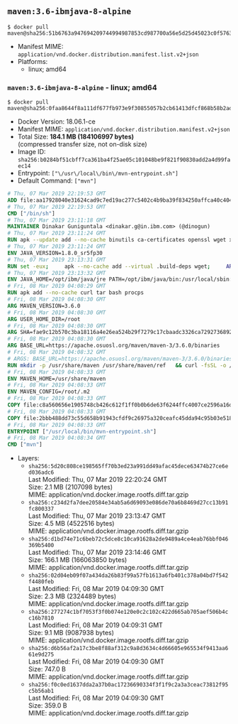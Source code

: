## `maven:3.6-ibmjava-8-alpine`

```console
$ docker pull maven@sha256:51b6763a947694209744994987853cd987700a56e5d25d45023c0f576372c17b
```

-	Manifest MIME: `application/vnd.docker.distribution.manifest.list.v2+json`
-	Platforms:
	-	linux; amd64

### `maven:3.6-ibmjava-8-alpine` - linux; amd64

```console
$ docker pull maven@sha256:0faa8644f8a111df677fb973e9f30855057b2cb61413dfcf868b58b2ad6b9565
```

-	Docker Version: 18.06.1-ce
-	Manifest MIME: `application/vnd.docker.distribution.manifest.v2+json`
-	Total Size: **184.1 MB (184106997 bytes)**  
	(compressed transfer size, not on-disk size)
-	Image ID: `sha256:b0284bf51cbff7ca361ba4f25ae05c101048be9f821f90830add2a4d99faec14`
-	Entrypoint: `["\/usr\/local\/bin\/mvn-entrypoint.sh"]`
-	Default Command: `["mvn"]`

```dockerfile
# Thu, 07 Mar 2019 22:19:53 GMT
ADD file:aa17928040e31624cad9c7ed19ac277c5402c4b9ba39f834250affca40c4046e in / 
# Thu, 07 Mar 2019 22:19:53 GMT
CMD ["/bin/sh"]
# Thu, 07 Mar 2019 23:11:18 GMT
MAINTAINER Dinakar Guniguntala <dinakar.g@in.ibm.com> (@dinogun)
# Thu, 07 Mar 2019 23:11:24 GMT
RUN apk --update add --no-cache binutils ca-certificates openssl wget xz     && GLIBC_VER="2.25-r0"     && ALPINE_GLIBC_REPO="https://github.com/sgerrand/alpine-pkg-glibc/releases/download"     && wget -q -O /tmp/${GLIBC_VER}.apk ${ALPINE_GLIBC_REPO}/${GLIBC_VER}/glibc-${GLIBC_VER}.apk     && apk add --allow-untrusted /tmp/${GLIBC_VER}.apk     && wget -q -O /tmp/gcc-libs.tar.xz https://www.archlinux.org/packages/core/x86_64/gcc-libs/download     && mkdir /tmp/gcc     && tar -xf /tmp/gcc-libs.tar.xz -C /tmp/gcc     && mv /tmp/gcc/usr/lib/libgcc* /tmp/gcc/usr/lib/libstdc++* /usr/glibc-compat/lib     && strip /usr/glibc-compat/lib/libgcc_s.so.* /usr/glibc-compat/lib/libstdc++.so*     && apk del binutils wget     && rm -rf /tmp/${GLIBC_VER}.apk /tmp/gcc /tmp/gcc-libs.tar.xz /var/cache/apk/*
# Thu, 07 Mar 2019 23:11:24 GMT
ENV JAVA_VERSION=1.8.0_sr5fp30
# Thu, 07 Mar 2019 23:13:31 GMT
RUN set -eux;     apk --no-cache add --virtual .build-deps wget;     ARCH="$(apk --print-arch)";     case "${ARCH}" in        amd64|x86_64)          ESUM='97a6a92fe1303b82888cde206c38434a1c04c1b758cdf82c394de9252292fb5c';          YML_FILE='sdk/linux/x86_64/index.yml';          ;;        i386)          ESUM='7745fe23861d827a12432444e6a78446b0806c3f292d9cf1b81ddd676cf0c83d';          YML_FILE='sdk/linux/i386/index.yml';          ;;        ppc64el|ppc64le)          ESUM='dec6434d926861366c135aac6234fc28b3e7685917015aa3a3089c06c3b3d8f0';          YML_FILE='sdk/linux/ppc64le/index.yml';          ;;        s390)          ESUM='8bdb19c3feaeba64214a960745c7d07eac75e342e5087a47adf3f47e4dbf3133';          YML_FILE='sdk/linux/s390/index.yml';          ;;        s390x)          ESUM='bebbc8211f5e3840023cc76d67225f7dbd4138bd1310e7935709633c3b8477d8';          YML_FILE='sdk/linux/s390x/index.yml';          ;;        *)          echo "Unsupported arch: ${ARCH}";          exit 1;          ;;     esac;     BASE_URL="https://public.dhe.ibm.com/ibmdl/export/pub/systems/cloud/runtimes/java/meta/";     wget -q -U UA_IBM_JAVA_Docker -O /tmp/index.yml ${BASE_URL}/${YML_FILE};     JAVA_URL=$(sed -n '/^'${JAVA_VERSION}:'/{n;s/\s*uri:\s//p}'< /tmp/index.yml);     wget -q -U UA_IBM_JAVA_Docker -O /tmp/ibm-java.bin ${JAVA_URL};     echo "${ESUM}  /tmp/ibm-java.bin" | sha256sum -c -;     echo "INSTALLER_UI=silent" > /tmp/response.properties;     echo "USER_INSTALL_DIR=/opt/ibm/java" >> /tmp/response.properties;     echo "LICENSE_ACCEPTED=TRUE" >> /tmp/response.properties;     mkdir -p /opt/ibm;     chmod +x /tmp/ibm-java.bin;     /tmp/ibm-java.bin -i silent -f /tmp/response.properties;     rm -f /tmp/response.properties;     rm -f /tmp/index.yml;     rm -f /tmp/ibm-java.bin;     apk del .build-deps;
# Thu, 07 Mar 2019 23:13:32 GMT
ENV JAVA_HOME=/opt/ibm/java/jre PATH=/opt/ibm/java/bin:/usr/local/sbin:/usr/local/bin:/usr/sbin:/usr/bin:/sbin:/bin IBM_JAVA_OPTIONS=-XX:+UseContainerSupport
# Fri, 08 Mar 2019 04:08:29 GMT
RUN apk add --no-cache curl tar bash procps
# Fri, 08 Mar 2019 04:08:30 GMT
ARG MAVEN_VERSION=3.6.0
# Fri, 08 Mar 2019 04:08:30 GMT
ARG USER_HOME_DIR=/root
# Fri, 08 Mar 2019 04:08:30 GMT
ARG SHA=fae9c12b570c3ba18116a4e26ea524b29f7279c17cbaadc3326ca72927368924d9131d11b9e851b8dc9162228b6fdea955446be41207a5cfc61283dd8a561d2f
# Fri, 08 Mar 2019 04:08:30 GMT
ARG BASE_URL=https://apache.osuosl.org/maven/maven-3/3.6.0/binaries
# Fri, 08 Mar 2019 04:08:32 GMT
# ARGS: BASE_URL=https://apache.osuosl.org/maven/maven-3/3.6.0/binaries MAVEN_VERSION=3.6.0 SHA=fae9c12b570c3ba18116a4e26ea524b29f7279c17cbaadc3326ca72927368924d9131d11b9e851b8dc9162228b6fdea955446be41207a5cfc61283dd8a561d2f USER_HOME_DIR=/root
RUN mkdir -p /usr/share/maven /usr/share/maven/ref   && curl -fsSL -o /tmp/apache-maven.tar.gz ${BASE_URL}/apache-maven-${MAVEN_VERSION}-bin.tar.gz   && echo "${SHA}  /tmp/apache-maven.tar.gz" | sha512sum -c -   && tar -xzf /tmp/apache-maven.tar.gz -C /usr/share/maven --strip-components=1   && rm -f /tmp/apache-maven.tar.gz   && ln -s /usr/share/maven/bin/mvn /usr/bin/mvn
# Fri, 08 Mar 2019 04:08:33 GMT
ENV MAVEN_HOME=/usr/share/maven
# Fri, 08 Mar 2019 04:08:33 GMT
ENV MAVEN_CONFIG=/root/.m2
# Fri, 08 Mar 2019 04:08:33 GMT
COPY file:c8a560656e1905748cb426c612f1ff0b0b6de63f6244ffc4007ce2596a16de58 in /usr/local/bin/mvn-entrypoint.sh 
# Fri, 08 Mar 2019 04:08:33 GMT
COPY file:2bbb488dd73c55d658b91943cfdf9c26975a320ceafc45dda94c95b03e518ad3 in /usr/share/maven/ref/ 
# Fri, 08 Mar 2019 04:08:33 GMT
ENTRYPOINT ["/usr/local/bin/mvn-entrypoint.sh"]
# Fri, 08 Mar 2019 04:08:34 GMT
CMD ["mvn"]
```

-	Layers:
	-	`sha256:5d20c808ce198565ff70b3ed23a991dd49afac45dece63474b27ce6ed036adc6`  
		Last Modified: Thu, 07 Mar 2019 22:20:24 GMT  
		Size: 2.1 MB (2107098 bytes)  
		MIME: application/vnd.docker.image.rootfs.diff.tar.gzip
	-	`sha256:c234d2fa7dee20584e34ab5a6d69093e086de70a6b8469d27cc13b91fc800337`  
		Last Modified: Thu, 07 Mar 2019 23:13:47 GMT  
		Size: 4.5 MB (4522516 bytes)  
		MIME: application/vnd.docker.image.rootfs.diff.tar.gzip
	-	`sha256:d1bd74e71c6beb72c5dce8c10ca91628a2de9489a4ce4eab76bbf046369b5400`  
		Last Modified: Thu, 07 Mar 2019 23:14:46 GMT  
		Size: 166.1 MB (166063850 bytes)  
		MIME: application/vnd.docker.image.rootfs.diff.tar.gzip
	-	`sha256:02d04eb09f07a434da26b83f99a57fb1613a6fb401c378a04bd7f542f4480feb`  
		Last Modified: Fri, 08 Mar 2019 04:09:30 GMT  
		Size: 2.3 MB (2324489 bytes)  
		MIME: application/vnd.docker.image.rootfs.diff.tar.gzip
	-	`sha256:277274c1bf7053f3f0b074e120e0c2c102c422d665ab705aef506b4cc16b7810`  
		Last Modified: Fri, 08 Mar 2019 04:09:31 GMT  
		Size: 9.1 MB (9087938 bytes)  
		MIME: application/vnd.docker.image.rootfs.diff.tar.gzip
	-	`sha256:d6b56af2a17c3be8f88af312c9a8d3634c4d66605e965534f9413aa661e9d275`  
		Last Modified: Fri, 08 Mar 2019 04:09:30 GMT  
		Size: 747.0 B  
		MIME: application/vnd.docker.image.rootfs.diff.tar.gzip
	-	`sha256:f0c0ed1637dda2a37b0ac17236690334f3f1f9c2a3a3ceac73812f95c5b56ab1`  
		Last Modified: Fri, 08 Mar 2019 04:09:30 GMT  
		Size: 359.0 B  
		MIME: application/vnd.docker.image.rootfs.diff.tar.gzip
